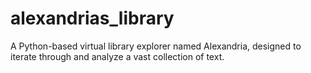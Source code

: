 # alexandrias_library
A Python-based virtual library explorer named Alexandria, designed to iterate through and analyze a vast collection of text.
